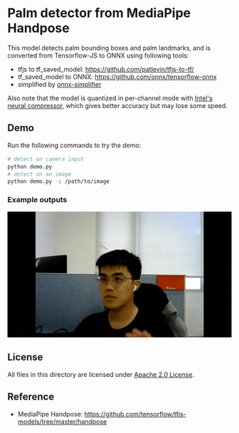 # Palm detector from MediaPipe Handpose

This model detects palm bounding boxes and palm landmarks, and is converted from Tensorflow-JS to ONNX using following tools:
- tfjs to tf_saved_model:  https://github.com/patlevin/tfjs-to-tf/
- tf_saved_model to ONNX: https://github.com/onnx/tensorflow-onnx
- simplified by [onnx-simplifier](https://github.com/daquexian/onnx-simplifier)

Also note that the model is quantized in per-channel mode with [Intel's neural compressor](https://github.com/intel/neural-compressor), which gives better accuracy but may lose some speed.

## Demo

Run the following commands to try the demo:
```bash
# detect on camera input
python demo.py
# detect on an image
python demo.py -i /path/to/image
```

### Example outputs

![webcam demo](./examples/mppalmdet_demo.gif)

## License

All files in this directory are licensed under [Apache 2.0 License](./LICENSE).

## Reference

- MediaPipe Handpose: https://github.com/tensorflow/tfjs-models/tree/master/handpose
